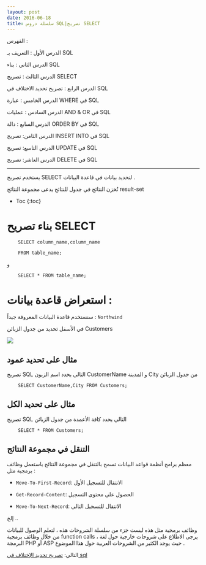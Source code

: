 ```yaml
---
layout: post
date: 2016-06-18
title: سلسلة دروس SQL|تصريح SELECT
---
```


الفهرس :


الدرس الأول : التعريف بـ SQL

الدرس الثاني : بناء SQL

الدرس الثالث : تصريح SELECT

الدرس الرابع : تصريح تحديد الاختلاف في SQL

الدرس الخامس : عبارة WHERE في SQL

الدرس السادس : عمليات AND & OR في SQL

الدرس السابع : دالة ORDER BY في SQL

الدرس الثامن: تصريح INSERT INTO في SQL

الدرس التاسع: تصريح UPDATE في SQL

الدرس العاشر: تصريح DELETE في SQL

*****************


يستخدم تصريح SELECT لتحديد بيانات في قاعدة البيانات .


تُخزن النتائج في جدول للنتائج يدعى مجموعة النتائج result-set


* Toc
{:toc}

# بناء تصريح SELECT 


        SELECT column_name,column_name

        FROM table_name; 

و


        SELECT * FROM table_name;

# استعراض قاعدة بيانات :



سنستخدم قاعدة البيانات المعروفة جيداً : `Northwind`


في الأسفل تحديد من جدول الزبائن Customers

![](http://1.bp.blogspot.com/-txe3CmsAcew/VODvNYC9AII/AAAAAAAABpc/-n-9ly6Kz74/s1600/Screenshot%2Bfrom%2B2015-02-15%2B21%3A09%3A44.png)

## مثال على تحديد عمود


تصريح SQL التالي يحدد اسم الزبون CustomerName و المدينة City من جدول الزبائن


        SELECT CustomerName,City FROM Customers;

## مثال على تحديد الكل


 تصريح SQL التالي يحدد كافة الأعمدة من جدول الزبائن


        SELECT * FROM Customers;

## التنقل في مجموعة النتائج


معظم برامج أنظمة قواعد البيانات تسمح بالتنقل في مجموعة النتائج باستعمل وظائف برمجية مثل :

* `Move-To-First-Record`: الانتقال للتسجيل الأول

* `Get-Record-Content`: الحصول على محتوى التسجيل

* `Move-To-Next-Record`: الانتقال للتسجيل التالي

إلخ ..


وظائف برمجية مثل هذه ليست جزء من سلسلة الشروحات هذه ، لتعلم الوصول للبيانات من خلال وظائف برمجية function calls ، يرجى الاطلاع على شروحات خارجية حول لغة البرمجة PHP أو ASP حيث يوجد الكثير من الشروحات العربية حول هذا الموضوع .


التالي: [تصريح تحديد الإختلاف في sql](select-distinct)


